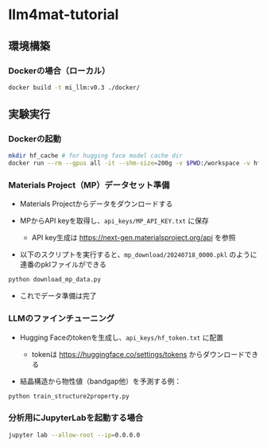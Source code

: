# llm4mat-tutorial

## 環境構築

### Dockerの場合（ローカル）
```bash
docker build -t mi_llm:v0.3 ./docker/
```

## 実験実行
### Dockerの起動
```bash
mkdir hf_cache # for hugging face model cache dir
docker run --rm --gpus all -it --shm-size=200g -v $PWD:/workspace -v hf_cache:/root/.cache/huggingface/ mi_llm:v0.3 bash
```

### Materials Project（MP）データセット準備
- Materials Projectからデータをダウンロードする
- MPからAPI keyを取得し、`api_keys/MP_API_KEY.txt` に保存
    - API key生成は https://next-gen.materialsproject.org/api を参照

- 以下のスクリプトを実行すると、`mp_download/20240718_0000.pkl` のように連番のpklファイルができる
```bash
python download_mp_data.py
```
- これでデータ準備は完了


### LLMのファインチューニング
- Hugging Faceのtokenを生成し、`api_keys/hf_token.txt` に配置
    - tokenは https://huggingface.co/settings/tokens からダウンロードできる

- 結晶構造から物性値（bandgap他）を予測する例：
```bash
python train_structure2property.py
```

### 分析用にJupyterLabを起動する場合

```bash
jupyter lab --allow-root --ip=0.0.0.0
```
